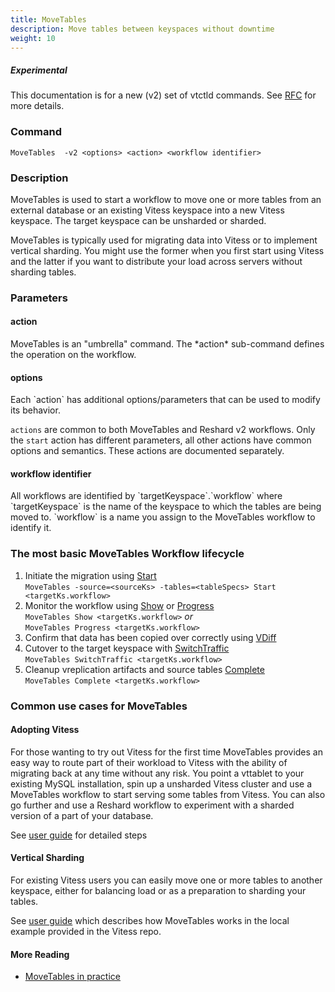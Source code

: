 ```yaml
---
title: MoveTables
description: Move tables between keyspaces without downtime
weight: 10
---
```

##### _Experimental_
This documentation is for a new (v2) set of vtctld commands. See [RFC](https://github.com/vitessio/vitess/issues/7225) for more details.

### Command

```
MoveTables  -v2 <options> <action> <workflow identifier>
```

### Description

MoveTables is used to start a workflow to move one or more tables from an external database or an existing Vitess keyspace into a new Vitess keyspace. The target keyspace can be unsharded or sharded.

MoveTables is typically used for migrating data into Vitess or to implement vertical sharding. You might use the former when you first start using Vitess and the latter if you want to distribute your load across servers without sharding tables.

### Parameters

#### action

<div class="cmd">
MoveTables is an "umbrella" command. The *action* sub-command defines the operation on the workflow.
</div>

#### options
<div class="cmd">
Each `action` has additional options/parameters that can be used to modify its behavior.

`actions` are common to both MoveTables and Reshard v2 workflows. Only the `start` action has different parameters, all other actions have common options and semantics. These actions are documented separately.
</div>

#### workflow identifier

<div class="cmd">
All workflows are identified by `targetKeyspace`.`workflow` where `targetKeyspace` is the name of the keyspace to which the tables are being moved to. `workflow` is a name you assign to the MoveTables workflow to identify it.
</div>


### The most basic MoveTables Workflow lifecycle

1. Initiate the migration using [Start](../start)<br/>
`MoveTables -source=<sourceKs> -tables=<tableSpecs> Start <targetKs.workflow>`
1. Monitor the workflow using [Show](../show) or [Progress](../progress)<br/>
`MoveTables Show <targetKs.workflow>` _*or*_ <br/>
`MoveTables Progress <targetKs.workflow>`<br/>
1. Confirm that data has been copied over correctly using [VDiff](../../vdiff)
1. Cutover to the target keyspace with [SwitchTraffic](../switchtraffic) <br/>
`MoveTables SwitchTraffic <targetKs.workflow>`
1. Cleanup vreplication artifacts and source tables [Complete](../complete) <br/>
`MoveTables Complete <targetKs.workflow>`


### Common use cases for MoveTables

#### Adopting Vitess

For those wanting to try out Vitess for the first time MoveTables provides an easy way to route part of their workload
to Vitess with the ability of migrating back at any time without any risk. You point a vttablet to your existing MySQL installation, spin up a unsharded Vitess cluster and use a MoveTables workflow to start serving some tables from Vitess. You can also go further and use a Reshard workflow to experiment with a sharded version of a part of your database.

See [user guide](../../../../../docs/user-guides/configuration-advanced/unmanaged-tablet/#move-legacytable-to-the-commerce-keyspace) for detailed steps

#### Vertical Sharding

For existing Vitess users you can easily move one or more tables to another keyspace, either for balancing load or
as a preparation to sharding your tables.

See [user guide](../../../../../docs/user-guides/migration/move-tables/) which describes how MoveTables works in the local example provided in the Vitess repo.

#### More Reading
* [MoveTables in practice](../../../../../docs/concepts/move-tables/)
